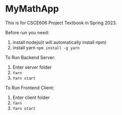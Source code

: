 # MyMathApp

This is for CSCE606 Project Textbook in Spring 2023.

Before run you need:
1. install nodejs(it will automatically install npm)
2. install yarn
   `npm install -g yarn`

To Run Backend Server:
1. Enter server folder
2. `Yarn`
3. `Yarn start`

To Run Frontend Client:
1. Enter client folder
2. `Yarn`
3. `Yarn start`
